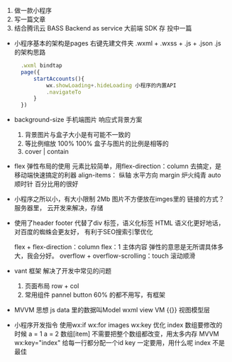 1. 做一款小程序
2. 写一篇文章
3. 结合腾讯云  BASS Backend as service
   大前端  SDK 存
   投中一篇 
- 小程序基本的架构是pages
  右键先建文件夹 .wxml + .wxss + .js + .json
  .js 的架构思路
  ```javascript
    .wxml bindtap
    page({
        startAccounts(){
            wx.showLoading+.hideLoading 小程序的内置API
            .navigateTo
        }
    })

  ```

- background-size 手机端图片 响应式背景方案
    1. 背景图片与盒子大小是有可能不一致的
    2. 等比例缩放  100% 100%  盒子与图片的比例是相等的
    3. cover | contain 

- flex 弹性布局的使用
  元素比较简单，用flex-direction：column 去搞定，是移动端快速搞定的利器
  align-items： 纵轴  水平方向
  margin 炉火纯青   auto  顺时针
  百分比用的很好


- 小程序之所以小，有大小限制   2Mb
  图片不方便放在imges里的
  链接的方式？ 服务器里，
  云开发来解决，存储


- 使用了header footer 代替了div 标签，语义化标签
  HTML 语义化更好地话，对百度的蜘蛛会更友好， 有利于SEO搜索引擎优化

  flex + flex-direction：column    flex：1 主体内容
  弹性的意思是无所谓具体多大，我会分好。
  overflow + overflow-scrolling：touch  滚动顺滑

- vant 框架 解决了开发中常见的问题
  1. 页面布局  row + col
  2. 常用组件 
     pannel button 60% 的都不用写，有框架

- MVVM 思想
  js data 里的数据叫Model
  wxml  view 
  VM {{}} 视图模型层

- 小程序开发指令
  使用wx:if
  wx:for   images
  wx:key 优化  index
  数组要修改的时候
  a = 1  a = 2
  数组[item]  不需要把整个数组都改变，用太多内存 MVVM
  wx:key="index"  给每一行都分配一个id key 
  一定要用，用什么呢
  index 不是最佳